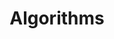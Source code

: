 ---
title: Algorithms
menu:
  sidebar:
    name: Algorithms
    identifier: Algorithms
    weight: 300
---